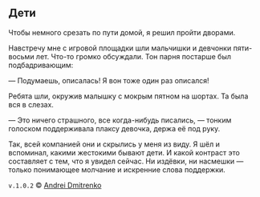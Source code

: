 ## Дети

Чтобы немного срезать по пути домой, я решил пройти дворами.

Навстречу мне с игровой площадки шли мальчишки и девчонки пяти-восьми лет. Что-то громко обсуждали. Тон парня постарше был подбадривающим:  

&mdash; Подумаешь, описалась! Я вон тоже один раз описался!

Ребята шли, окружив малышку с мокрым пятном на шортах. Та была вся в слезах.

&mdash; Это ничего страшного, все когда-нибудь писались, &mdash; тонким голоском поддерживала плаксу девочка, держа её под руку.

Так, всей компанией они и скрылись у меня из виду. Я шёл и вспоминал, какими жестокими бывают дети. И какой контраст это составляет с тем, что я увидел сейчас. Ни издёвки, ни насмешки &mdash; только понимающее молчание и искренние слова поддержки.

`v.1.0.2` &copy; [Andrei Dmitrenko](https://admitrenko.github.io/blog/)
